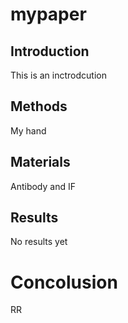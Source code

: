 # mypaper

## Introduction 
This is an inctrodcution

## Methods 

My hand

## Materials

Antibody and IF

## Results 

No results yet 

# Concolusion 

RR
